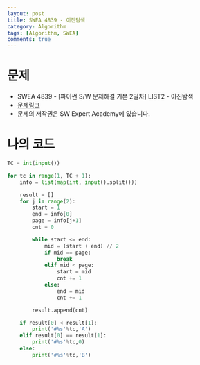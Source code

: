 ```yaml
---
layout: post
title: SWEA 4839 - 이진탐색
category: Algorithm
tags: [Algorithm, SWEA]
comments: true
---
```




# 문제

-  SWEA 4839 - [파이썬 S/W 문제해결 기본 2일차] LIST2 - 이진탐색
-  [문제링크](https://www.swexpertacademy.com/main/learn/course/subjectDetail.do?courseId=AVuPDN86AAXw5UW6&subjectId=AWOVF-WqqecDFAWg)
-  문제의 저작권은 SW Expert Academy에 있습니다.



# 나의 코드


```python
TC = int(input())

for tc in range(1, TC + 1):
    info = list(map(int, input().split()))

    result = []
    for j in range(2):
        start = 1
        end = info[0]
        page = info[j+1]
        cnt = 0

        while start <= end:
            mid = (start + end) // 2
            if mid == page:
                break
            elif mid < page:
                start = mid
                cnt += 1
            else:
                end = mid
                cnt += 1

        result.append(cnt)

    if result[0] < result[1]:
        print('#%s'%tc,'A')
    elif result[0] == result[1]:
        print('#%s'%tc,0)
    else:
        print('#%s'%tc,'B')
```
